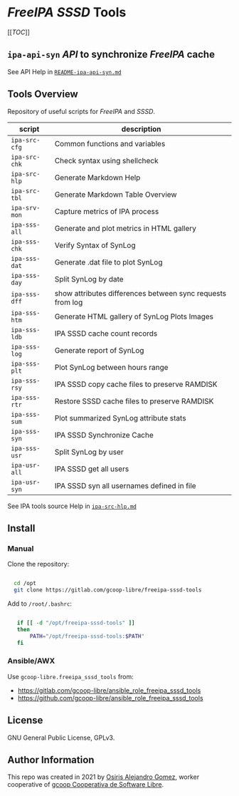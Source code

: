 # _FreeIPA_ _SSSD_ Tools

[[_TOC_]]

## `ipa-api-syn` _API_ to synchronize _FreeIPA_ cache

See API Help in [`README-ipa-api-syn.md`](README-ipa-api-syn.md)

## Tools Overview

Repository of useful scripts for _FreeIPA_ and _SSSD_.

| script        | description                                        |
|---------------|----------------------------------------------------|
| `ipa-src-cfg` | Common functions and variables                     |
| `ipa-src-chk` | Check syntax using shellcheck                      |
| `ipa-src-hlp` | Generate Markdown Help                             |
| `ipa-src-tbl` | Generate Markdown Table Overview                   |
| `ipa-srv-mon` | Capture metrics of IPA process                     |
| `ipa-sss-all` | Generate and plot metrics in HTML gallery          |
| `ipa-sss-chk` | Verify Syntax of SynLog                            |
| `ipa-sss-dat` | Generate .dat file to plot SynLog                  |
| `ipa-sss-day` | Split SynLog by date                               |
| `ipa-sss-dff` | show attributes differences between sync requests from log |
| `ipa-sss-htm` | Generate HTML gallery of SynLog Plots Images       |
| `ipa-sss-ldb` | IPA SSSD cache count records                       |
| `ipa-sss-log` | Generate report of SynLog                          |
| `ipa-sss-plt` | Plot SynLog between hours range                    |
| `ipa-sss-rsy` | IPA SSSD copy cache files to preserve RAMDISK      |
| `ipa-sss-rtr` | Restore SSSD cache files to preserve RAMDISK       |
| `ipa-sss-sum` | Plot summarized SynLog attribute stats             |
| `ipa-sss-syn` | IPA SSSD Synchronize Cache                         |
| `ipa-sss-usr` | Split SynLog by user                               |
| `ipa-usr-all` | IPA SSSD get all users                             |
| `ipa-usr-syn` | IPA SSSD syn all usernames defined in file         |

See IPA tools source Help in [`ipa-src-hlp.md`](ipa-src-hlp.md)

## Install

### Manual

Clone the repository:

```bash

  cd /opt
  git clone https://gitlab.com/gcoop-libre/freeipa-sssd-tools

```

Add to ``/root/.bashrc``:

```bash

   if [[ -d "/opt/freeipa-sssd-tools" ]]
   then
       PATH="/opt/freeipa-sssd-tools:$PATH"
   fi

```

### Ansible/AWX

Use `gcoop-libre.freeipa_sssd_tools` from:

- https://gitlab.com/gcoop-libre/ansible_role_freeipa_sssd_tools
- https://github.com/gcoop-libre/ansible_role_freeipa_sssd_tools

## License

GNU General Public License, GPLv3.

## Author Information

This repo was created in 2021 by
 [Osiris Alejandro Gomez](https://osiux.com/), worker cooperative of
 [gcoop Cooperativa de Software Libre](https://www.gcoop.coop/).
